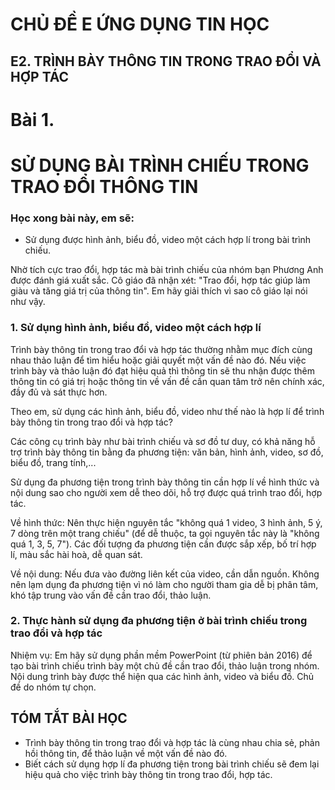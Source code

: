 # CHỦ ĐỀ E ỨNG DỤNG TIN HỌC

## E2. TRÌNH BÀY THÔNG TIN TRONG TRAO ĐỔI VÀ HỢP TÁC

# Bài 1.
# SỬ DỤNG BÀI TRÌNH CHIẾU TRONG TRAO ĐỔI THÔNG TIN

### Học xong bài này, em sẽ:

- Sử dụng được hình ảnh, biểu đồ, video một cách hợp lí trong bài trình chiếu.

Nhờ tích cực trao đổi, hợp tác mà bài trình chiếu của nhóm bạn Phương Anh được đánh giá xuất sắc. Cô giáo đã nhận xét: "Trao đổi, hợp tác giúp làm giàu và tăng giá trị của thông tin". Em hãy giải thích vì sao cô giáo lại nói như vậy.

### 1. Sử dụng hình ảnh, biểu đồ, video một cách hợp lí

Trình bày thông tin trong trao đổi và hợp tác thường nhằm mục đích cùng nhau thảo luận để tìm hiểu hoặc giải quyết một vấn đề nào đó. Nếu việc trình bày và thảo luận đó đạt hiệu quả thì thông tin sẽ thu nhận được thêm thông tin có giá trị hoặc thông tin về vấn đề cần quan tâm trở nên chính xác, đầy đủ và sát thực hơn.

Theo em, sử dụng các hình ảnh, biểu đồ, video như thế nào là hợp lí để trình bày thông tin trong trao đổi và hợp tác?

Các công cụ trình bày như bài trình chiếu và sơ đồ tư duy, có khả năng hỗ trợ trình bày thông tin bằng đa phương tiện: văn bản, hình ảnh, video, sơ đồ, biểu đồ, trang tính,...

Sử dụng đa phương tiện trong trình bày thông tin cần hợp lí về hình thức và nội dung sao cho người xem dễ theo dõi, hỗ trợ được quá trình trao đổi, hợp tác.

Về hình thức: Nên thực hiện nguyên tắc "không quá 1 video, 3 hình ảnh, 5 ý, 7 dòng trên một trang chiếu" (để dễ thuộc, ta gọi nguyên tắc này là "không quá 1, 3, 5, 7"). Các đối tượng đa phương tiện cần được sắp xếp, bố trí hợp lí, màu sắc hài hoà, dễ quan sát.

Về nội dung: Nếu đưa vào đường liên kết của video, cần dẫn nguồn. Không nên lạm dụng đa phương tiện vì nó làm cho người tham gia dễ bị phân tâm, khó tập trung vào vấn đề cần trao đổi, thảo luận.

### 2. Thực hành sử dụng đa phương tiện ở bài trình chiếu trong trao đổi và hợp tác

Nhiệm vụ: Em hãy sử dụng phần mềm PowerPoint (từ phiên bản 2016) để tạo bài trình chiếu trình bày một chủ đề cần trao đổi, thảo luận trong nhóm. Nội dung trình bày được thể hiện qua các hình ảnh, video và biểu đồ. Chủ đề do nhóm tự chọn.

## TÓM TẮT BÀI HỌC

- Trình bày thông tin trong trao đổi và hợp tác là cùng nhau chia sẻ, phản hồi thông tin, để thảo luận về một vấn đề nào đó.
- Biết cách sử dụng hợp lí đa phương tiện trong bài trình chiếu sẽ đem lại hiệu quả cho việc trình bày thông tin trong trao đổi, hợp tác.
